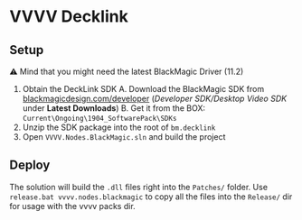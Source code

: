 # VVVV Decklink

## Setup
:warning: Mind that you might need the latest BlackMagic Driver (11.2)

1. Obtain the DeckLink SDK
    A. Download the BlackMagic SDK from
    [blackmagicdesign.com/developer](https://www.blackmagicdesign.com/de/developer/)
    (*Developer SDK/Desktop Video SDK* under **Latest Downloads**)
    B. Get it from the BOX: `Current\Ongoing\1904_SoftwarePack\SDKs`
2. Unzip the SDK package into the root of `bm.decklink`
3. Open `VVVV.Nodes.BlackMagic.sln` and build the project

## Deploy
The solution will build the `.dll` files right into the `Patches/` folder. Use
`release.bat vvvv.nodes.blackmagic` to copy all the files into the `Release/`
dir for usage with the vvvv packs dir.
